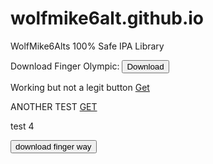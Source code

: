# wolfmike6alt.github.io
WolfMike6Alts 100% Safe IPA Library

Download Finger Olympic:
<button type="button">Download</button>


Working but not a legit button
<a class="get-btn" href="itms-services://?action=download-manifest&amp;url=https://raw.githubusercontent.com/WolfMike6Alt/wolfmike6alt.github.io/main/app.plist">Get</a>

ANOTHER TEST
<a href="itms-services://?action=download-manifest&amp;url=https://raw.githubusercontent.com/WolfMike6Alt/wolfmike6alt.github.io/main/app.plist" class="get-btn">GET</a>


test 4
<form method="get" action="itms-services://?action=download-manifest&amp;url=https://raw.githubusercontent.com/WolfMike6Alt/wolfmike6alt.github.io/main/app.plist"><button type="submit">download finger way</button></form>
